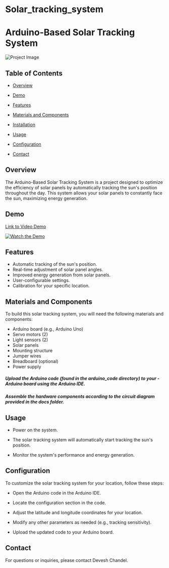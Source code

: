 # Solar_tracking_system
# Arduino-Based Solar Tracking System

![Project Image](project-image.jpg)

## Table of Contents
- [Overview](#overview)
- [Demo](#demo)
- [Features](#features)
- [Materials and Components](#materials-and-components)
- [Installation](#installation)
- [Usage](#usage)
- [Configuration](#configuration)

- [Contact](#contact)

## Overview
The Arduino-Based Solar Tracking System is a project designed to optimize the efficiency of solar panels by automatically tracking the sun's position throughout the day. This system allows your solar panels to constantly face the sun, maximizing energy generation.

## Demo
[Link to Video Demo](https://www.example.com/demo)

[![Watch the Demo](demo-thumbnail.jpg)](https://www.example.com/demo)

## Features
- Automatic tracking of the sun's position.
- Real-time adjustment of solar panel angles.
- Improved energy generation from solar panels.
- User-configurable settings.
- Calibration for your specific location.

## Materials and Components
To build this solar tracking system, you will need the following materials and components:
- Arduino board (e.g., Arduino Uno)
- Servo motors (2)
- Light sensors (2)
- Solar panels
- Mounting structure
- Jumper wires
- Breadboard (optional)
- Power supply


 ##### Upload the Arduino code (found in the arduino_code directory) to your - Arduino board using the Arduino IDE.

##### Assemble the hardware components according to the circuit diagram provided in the docs folder.

## Usage
- Power on the system.

- The solar tracking system will automatically start tracking the sun's position.

- Monitor the system's performance and energy generation.

## Configuration
To customize the solar tracking system for your location, follow these steps:

- Open the Arduino code in the Arduino IDE.

- Locate the configuration section in the code.

- Adjust the latitude and longitude coordinates for your location.

- Modify any other parameters as needed (e.g., tracking sensitivity).

- Upload the updated code to your Arduino board.

## Contact
For questions or inquiries, please contact Devesh Chandel.
